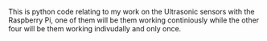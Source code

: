 This is python code relating to my work on the Ultrasonic sensors with the Raspberry Pi, one of them will be them working continiously while the other four will be them working indivudally and only once.

